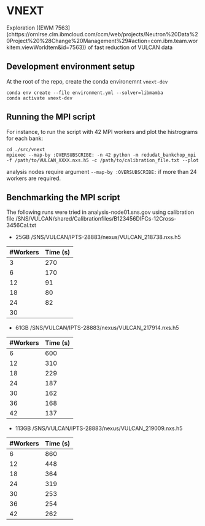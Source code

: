 VNEXT
=====

Exploration ((EWM 7563](chttps://ornlrse.clm.ibmcloud.com/ccm/web/projects/Neutron%20Data%20Project%20%28Change%20Management%29#action=com.ibm.team.workitem.viewWorkItem&id=7563)) of fast reduction of VULCAN data


Development environment setup
-----------------------------

At the root of the repo, create the conda environemnt `vnext-dev`

```
conda env create --file environment.yml --solver=libmamba
conda activate vnext-dev
```

Running the MPI script
----------------------

For instance, to run the script with 42 MPI workers and plot the histrograms for each bank:

```
cd ./src/vnext
mpiexec --map-by :OVERSUBSCRIBE: -n 42 python -m redudat_bankchop_mpi -f /path/to/VULCAN_XXXX.nxs.h5 -c /path/to/calibration_file.txt --plot
```

analysis nodes require argument `--map-by :OVERSUBSCRIBE:` if more than 24 workers are required.

Benchmarking the MPI script
---------------------------

The following runs were tried in analysis-node01.sns.gov using calibration file
/SNS/VULCAN/shared/Calibrationfiles/B123456DIFCs-12Cross-3456Cal.txt

- 25GB /SNS/VULCAN/IPTS-28883/nexus/VULCAN_218738.nxs.h5

| #Workers | Time (s) |
|----------|----------|
|  3       |  270     |
|  6       |  170     | 
| 12       |   91     |
| 18       |   80     |
| 24       |   82     |
| 30       |          |

- 61GB /SNS/VULCAN/IPTS-28883/nexus/VULCAN_217914.nxs.h5

| #Workers | Time (s) |
|----------|----------|
|  6       |  600     | 
| 12       |  310     |
| 18       |  229     |
| 24       |  187     |
| 30       |  162     |
| 36       |  168     |
| 42       |  137     |

- 113GB /SNS/VULCAN/IPTS-28883/nexus/VULCAN_219009.nxs.h5

| #Workers | Time (s) |
|----------|----------|
|  6       |  860     | 
| 12       |  448     |
| 18       |  364     |
| 24       |  319     |
| 30       |  253     |
| 36       |  254     |
| 42       |  262     |
